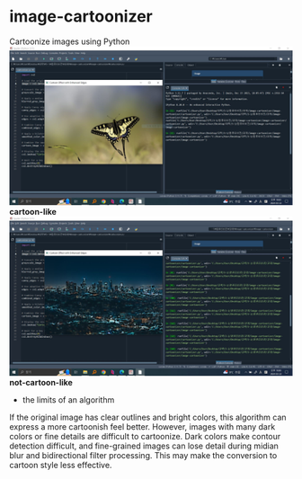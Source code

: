 # image-cartoonizer
Cartoonize images using Python
!["cartoon-like"]( https://github.com/wingun322/image-cartoonizer/blob/main/cartoon-like.JPG)
__cartoon-like__
!["not-cartoon-like"]( https://github.com/wingun322/image-cartoonizer/blob/main/not-cartoon-like.JPG)
__not-cartoon-like__

- the limits of an algorithm

If the original image has clear outlines and bright colors, this algorithm can express a more cartoonish feel better.
However, images with many dark colors or fine details are difficult to cartoonize.
Dark colors make contour detection difficult, and fine-grained images can lose detail during midian blur and bidirectional filter processing.
This may make the conversion to cartoon style less effective.
